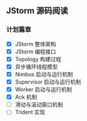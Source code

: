 ﻿## JStorm 源码阅读

### 计划篇章

- [x] JStorm 整体架构
- [x] JStorm 编程接口
- [x] Topology 构建过程
- [x] 异步循环线程模型
- [x] Nimbus 启动与运行机制
- [x] Supervisor 启动与运行机制
- [x] Worker 启动与运行机制
- [x] Ack 机制
- [ ] 滑动与滚动窗口机制
- [ ] Trident 实现